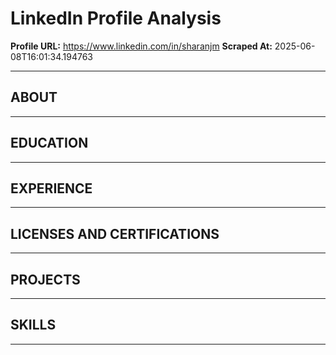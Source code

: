 # LinkedIn Profile Analysis

**Profile URL:** https://www.linkedin.com/in/sharanjm
**Scraped At:** 2025-06-08T16:01:34.194763

---

## ABOUT




---

## EDUCATION




---

## EXPERIENCE




---

## LICENSES AND CERTIFICATIONS




---

## PROJECTS




---

## SKILLS




---

